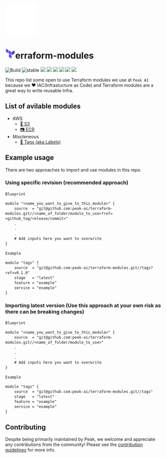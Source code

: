 <img src=".github/images/peak.gif" alt="Peak" width="100" height="100" />

# ![T](.github/images/terraform.png)erraform-modules

![Build](https://github.com/peak-ai/terraform-modules/workflows/Build/badge.svg) ![stable](https://img.shields.io/github/v/release/peak-ai/terraform-modules) ![](https://img.shields.io/github/v/release/peak-ai/terraform-modules?include_prereleases) ![](https://img.shields.io/github/license/peak-ai/terraform-modules) ![](https://img.shields.io/github/languages/count/peak-ai/terraform-modules) ![](https://img.shields.io/github/languages/top/peak-ai/terraform-modules) ![](https://img.shields.io/github/issues-raw/peak-ai/terraform-modules) ![](https://img.shields.io/github/issues-pr-raw/peak-ai/terraform-modules)

This repo list some open to use Terraform modules we use at `Peak AI` because we :heart: IAC(Infrastucture as Code) and Terraform modules are a great way to write reusable Infra.

## List of avilable modules


- AWS
    - [:open_file_folder: S3](/s3)
    - [:camera: ECR](/ecr)
- Miscleneous
    - [:bookmark: Tags (aka Labels)](/tags)

## Example usage

There are two approaches to import and use modules in this repo.

### Using specific revision (recommended approach)
`Blueprint`
```hcl
module "<name_you_want_to_give_to_this_module>" {
    source  = "git@github.com:peak-ai/terraform-modules.git//<name_of_folder/module_to_use>?ref=<github_tag/release/commit>"
    .
    .
    .
    # Add inputs here you want to overwrite
}
```
`Example`
```hcl
module "tags" {
    source  = "git@github.com:peak-ai/terraform-modules.git//tags?ref=v0.1.0"
    stage   = "latest"
    feature = "example"
    service = "example"
}
```

### Importing latest version (Use this approach at your own risk as there can be breaking changes)

`Blueprint`
```hcl
module "<name_you_want_to_give_to_this_module>" {
    source  = "git@github.com:peak-ai/terraform-modules.git//<name_of_folder/module_to_use>"
    .
    .
    .
    # Add inputs here you want to overwrite
}
```

`Example`
```hcl
module "tags" {
    source  = "git@github.com:peak-ai/terraform-modules.git//tags"
    stage   = "latest"
    feature = "example"
    service = "example"
}
```


## Contributing

Despite being primarily maintained by Peak, we welcome and appreciate any contributions from the community! Please see the [contribution guidelines](CONTRIBUTING.md) for more info.
